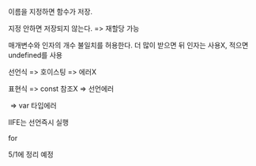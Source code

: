 







이름을 지정하면 함수가 저장.

지정 안하면 저장되지 않는다. => 재할당 가능





매개변수와 인자의 개수 불일치를 허용한다. 더 많이 받으면 뒤 인자는 사용X, 적으면 undefined를 사용



선언식 => 호이스팅 => 에러X

표현식 => const 참조X => 선언에러

​			=> var 타입에러



IIFE는 선언즉시 실행

for





5/1에 정리 예정